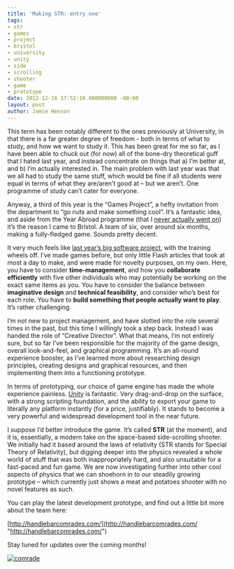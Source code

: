 ```yaml
---
title: 'Making STR: entry one'
tags:
- str
- games
- project 
- bristol 
- university 
- unity 
- side 
- scrolling 
- shooter 
- game 
- prototype
date: 2012-12-16 17:52:10.000000000 -08:00
layout: post
author: Jamie Henson
---
```


This term has been notably different to the ones previously at University, in that there is a far greater degree of freedom - both in terms of what to study, and how we want to study it. This has been great for me so far, as I have been able to chuck out (for now) all of the bone-dry theoretical guff that I hated last year, and instead concentrate on things that a) I’m better at, and b) I’m actually interested in. The main problem with last year was that we all had to study the same stuff, which would be fine if all students were equal in terms of what they are/aren’t good at – but we aren’t. One programme of study can’t cater for everyone.

<!-- more -->

Anyway, a third of this year is the “Games Project”, a hefty invitation from the department to “go nuts and make something cool”. It’s a fantastic idea, and aside from the Year Abroad programme (that I [never actually went on](http://jh47.com/2012/09/year-abroad-on-ice/)) it’s the reason I came to Bristol. A team of six, over around six months, making a fully-fledged game. Sounds pretty decent.

It very much feels like [last year’s big software project](http://jh47.com/docueasy/), with the training wheels off. I’ve made games before, but only little Flash articles that took at most a day to make, and were made for novelty purposes, on my own. Here, you have to consider **time-management**, and how you **collaborate efficiently** with five other individuals who may potentially be working on the exact same items as you. You have to consider the balance between **imaginative design** and **technical feasibility**, and consider who’s best for each role. You have to **build something that people actually want to play**. It’s rather challenging.

I’m not new to project management, and have slotted into the role several times in the past, but this time I willingly took a step back. Instead I was handed the role of “Creative Director”. What that means, I’m not entirely sure, but so far I’ve been responsible for the majority of the game design, overall look-and-feel, and graphical programming. It’s an all-round experience booster, as I’ve learned more about researching design principles, creating designs and graphical resources, and then implementing them into a functioning prototype.

In terms of prototyping, our choice of game engine has made the whole experience painless. [Unity](http://unity3d.com/) is fantastic. Very drag-and-drop on the surface, with a strong scripting foundation, and the ability to export your game to literally any platform instantly (for a price, justifiably). It stands to become a very powerful and widespread development tool in the near future.

I suppose I’d better introduce the game. It’s called **STR** (at the moment), and it is, essentially, a modern take on the space-based side-scrolling shooter. We initially had it based around the laws of relativity (STR stands for Special Theory of Relativity), but digging deeper into the physics revealed a whole world of stuff that was both inappropriately hard, and also unsuitable for a fast-paced and fun game. We are now investigating further into other cool aspects of physics that we can shoehorn in to our steadily growing prototype – which currently just shows a meat and potatoes shooter with no novel features as such.

You can play the latest development prototype, and find out a little bit more about the team here:

[http://handlebarcomrades.com/](http://handlebarcomrades.com/ "http://handlebarcomrades.com/")

Stay tuned for updates over the coming months!

[![comrade](http://jh47.com/wp-content/uploads/2012/12/comrade_thumb.png "comrade")](http://jh47.com/wp-content/uploads/2012/12/comrade.png)

